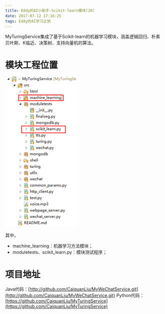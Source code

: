 ```yaml
---
title: Eddy的AI小助手-Scikit-learn模块(20)
date: 2017-07-12 17:16:25
tags: Eddy的AI学习之旅
---
```

MyTuringService集成了基于Scikit-learn的机器学习模块，涵盖逻辑回归、朴素贝叶斯、K临近、决策树、支持向量机的算法。

# 模块工程位置


![机器学习模块](Eddy的AI小助手-Scikit-learn模块-20/机器学习模块.png)

其中，

* machine_learning：机器学习方法模块；
* moduletests、scikit_learn.py：模块测试程序；

# 项目地址
Java代码：[http://github.com/CaiquanLiu/MyWeChatService.git](http://github.com/CaiquanLiu/MyWeChatService.git)
Python代码：[https://github.com/CaiquanLiu/MyTuringService](https://github.com/CaiquanLiu/MyTuringService)